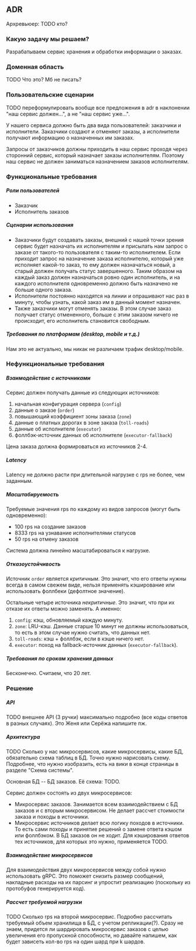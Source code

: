 ## ADR

Архревьюер: TODO кто?

### Какую задачу мы решаем?

Разрабатываем сервис хранения и обработки информации о заказах.


### Доменная область

TODO Что это? Мб не писать?


### Пользовательские сценарии

TODO переформулировать вообще все предложения в adr в наклонении "наш сервис должен...", а не "наш сервис уже...".

У нашего сервиса должно быть два вида пользователей: заказчики и исполнители. Заказчики создают и отменяют заказы, а исполнители получают информацию о назначенных им заказах.

Запросы от заказчиков должны приходить в наш сервис проходя через сторонний сервис, который назначает заказы исполнителям. Поэтому наш сервис не должен заниматься назначением заказов исполнителям.


### Функциональные требования

##### Роли пользователей

- Заказчик
- Исполнитель заказов

##### Сценарии использования

- Заказчики будут создавать заказы, внешний с нашей точки зрения сервис будет назначать их исполнителям и присылать нам запрос о заказе от такого-то пользователя с таким-то исполнителем. Если приходит запрос на назначение заказа исполнителю, который уже исполняет какой-то заказ, то ему должен назначаться новый, а старый должен получать статус завершенного. Таким образом на каждый заказ должен назначаться ровно один исполнитель, и на каждого исполнителя одновременно должно быть назначено не больше одного заказа.
- Исполнители постоянно находятся на линии и опрашивают нас раз в минуту, чтобы узнать, какой заказ им в данный момент назначен.
- Также заказчики могут отменять заказы. В этом случае заказ получает статус отмененного, больше с этим заказом ничего не происходит, его исполнитель становится свободным.

##### Требования по платформам (desktop, mobile и т.д.)

Нам это не актуально, мы никак не различаем трафик desktop/mobile.


### Нефункциональные требования

##### Взаимодействие с источниками

Сервис должен получать данные из следующих источников:

1. начальная конфигурация сервера (`config`)
2. данные о заказе (`order`)
3. повышающий коэффициент зоны заказа (`zone`)
4. данные о платных дорогах в зоне заказа (`toll-roads`)
5. данные об исполнителе (`executor`)
6. фоллбэк-источник данных об исполнителе (`executor-fallback`)

Цена заказа должна формироваться из источников 2-4.

##### Latency

Latency не должно расти при длительной нагрузке с rps не более, чем заданным.

##### Масштабируемость


Требуемые значения rps по каждому из видов запросов (могут быть одновременно):
- 100 rps на создание заказов
- 8333 rps на узнавание исполнителями статусов
- 50 rps на отмену заказов

Система должна линейно масштабироваться к нагрузке.

##### Отказоустойчивость

Источник `order` является *критичным*. Это значит, что его ответы нужны всегда в самом свежем виде, нельзя применять кэширование или использовать фоллбеки (дефолтное значение).

Остальные четыре источника *некритичные*. Это значит, что при их отказе их ответы можно заменять. А именно:

1. `config`: кэш, обновляемый каждую минуту.
2. `zone`: LRU-кэш. Данные старше 10 минут не должны использоваться, то есть в этом случае нужно считать, что данных нет.
3. `toll-roads`: кэш + фоллбэк, если в кэше ничего нет.
4. `executor`: поход на fallback-источник данных (`executor-fallback`).

##### Требования по срокам хранения данных

Бесконечно. Считаем, что 20 лет.


### Решение

##### API

TODO внешнее API (3 ручки) максимально подробно (все коды ответов в разных случаях). Это Женя или Серёжа напишите пж.

##### Архитектура

TODO Сколько у нас микросервисов, какие микросервисы, какие БД, обязательно схема таблиц в БД. Точно нужно нарисовать схему. Подробнее, что нужно изобразить, есть на вики в конце страницы в разделе "Схема системы".

Основная БД -- БД заказов. Её схема: TODO.

Сервис должен состоять из двух микросервисов:
- Микросервис заказов. Занимается всем взаимодействием с БД заказов и с вторым микросервисом. Не делает рассчет стоимости заказа и походы в источники.
- Микросервис источников делает всю логику походов в источники. То есть сами походы и принятие решений о замене ответа кэшом или фоллбэком. В БД заказов он не ходит. Для кэширования ответов тех источников, для которых это нужно, применяется TODO.

##### Взаимодействие микросервисов

Для взаимодействия двух микросервисов между собой нужно использовать gRPC. Это поможет снизить размер сообщений, накладные расходы на их парсинг и упростит реализацию (поскольку из протобуфов генерируется код).

##### Рассчет требуемой нагрузки

TODO Сколько rps на второй микросервис. Подробно рассчитать требуемый объем хранилища в БД, с учетом репликации(?). Сразу не знаем, придется ли шардировать микросервис заказов с целью увеличения его пропускной способности, но давайте напишем, как будет зависеть кол-во rps на один шард при k шардов. 
